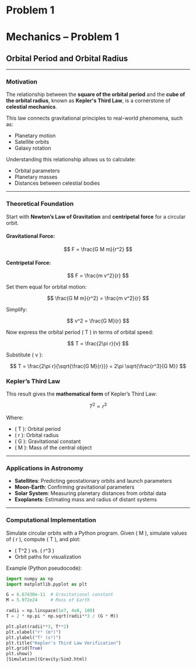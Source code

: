 # Problem 1
# Mechanics – Problem 1

## Orbital Period and Orbital Radius

---

###  Motivation

The relationship between the **square of the orbital period** and the **cube of the orbital radius**, known as **Kepler's Third Law**, is a cornerstone of **celestial mechanics**.

This law connects gravitational principles to real-world phenomena, such as:

- Planetary motion  
- Satellite orbits  
- Galaxy rotation

Understanding this relationship allows us to calculate:

- Orbital parameters  
- Planetary masses  
- Distances between celestial bodies

---

###  Theoretical Foundation

Start with **Newton’s Law of Gravitation** and **centripetal force** for a circular orbit.

####  Gravitational Force:
$$
F = \frac{G M m}{r^2}
$$

####  Centripetal Force:
$$
F = \frac{m v^2}{r}
$$

Set them equal for orbital motion:

$$
\frac{G M m}{r^2} = \frac{m v^2}{r}
$$

Simplify:

$$
v^2 = \frac{G M}{r}
$$

Now express the orbital period \( T \) in terms of orbital speed:

$$
T = \frac{2\pi r}{v}
$$

Substitute \( v \):

$$
T = \frac{2\pi r}{\sqrt{\frac{G M}{r}}} = 2\pi \sqrt{\frac{r^3}{G M}}
$$

###  Kepler’s Third Law

This result gives the **mathematical form** of Kepler’s Third Law:

$$
T^2 \propto r^3
$$

Where:

- \( T \): Orbital period  
- \( r \): Orbital radius  
- \( G \): Gravitational constant  
- \( M \): Mass of the central object

---

###  Applications in Astronomy

-  **Satellites**: Predicting geostationary orbits and launch parameters  
-  **Moon-Earth**: Confirming gravitational parameters  
-  **Solar System**: Measuring planetary distances from orbital data  
-  **Exoplanets**: Estimating mass and radius of distant systems

---

###  Computational Implementation

Simulate circular orbits with a Python program. Given \( M \), simulate values of \( r \), compute \( T \), and plot:

- \( T^2 \) vs. \( r^3 \)
- Orbit paths for visualization

Example (Python pseudocode):
```python
import numpy as np
import matplotlib.pyplot as plt

G = 6.67430e-11  # Gravitational constant
M = 5.972e24     # Mass of Earth

radii = np.linspace(1e7, 4e8, 100)
T = 2 * np.pi * np.sqrt(radii**3 / (G * M))

plt.plot(radii**3, T**2)
plt.xlabel("r³ (m³)")
plt.ylabel("T² (s²)")
plt.title("Kepler's Third Law Verification")
plt.grid(True)
plt.show()
[Simulation](Gravity/Sim3.html)